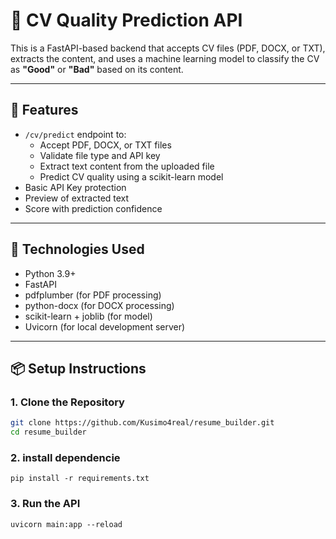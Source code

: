 # 🧠 CV Quality Prediction API

This is a FastAPI-based backend that accepts CV files (PDF, DOCX, or TXT), extracts the content, and uses a machine learning model to classify the CV as **"Good"** or **"Bad"** based on its content.

---

## 🚀 Features

- `/cv/predict` endpoint to:
  - Accept PDF, DOCX, or TXT files
  - Validate file type and API key
  - Extract text content from the uploaded file
  - Predict CV quality using a scikit-learn model
- Basic API Key protection
- Preview of extracted text
- Score with prediction confidence

---

## 🧰 Technologies Used

- Python 3.9+
- FastAPI
- pdfplumber (for PDF processing)
- python-docx (for DOCX processing)
- scikit-learn + joblib (for model)
- Uvicorn (for local development server)

---

## 📦 Setup Instructions

### 1. Clone the Repository
```bash
git clone https://github.com/Kusimo4real/resume_builder.git
cd resume_builder
```

### 2. install dependencie
```pip install -r requirements.txt```

### 3. Run the API
```
uvicorn main:app --reload
```
